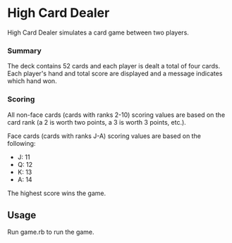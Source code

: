 # High Card Dealer
High Card Dealer simulates a card game between two players.

### Summary
The deck contains 52 cards and each player is dealt a total of four cards. Each player's hand and total score are displayed and a message indicates which hand won.

### Scoring
All non-face cards (cards with ranks 2-10) scoring values are based on the card rank (a 2 is worth two points, a 3 is worth 3 points, etc.).

Face cards (cards with ranks J-A) scoring values are based on the following:
  * J: 11
  * Q: 12
  * K: 13
  * A: 14

The highest score wins the game. 

## Usage
Run game.rb to run the game.
